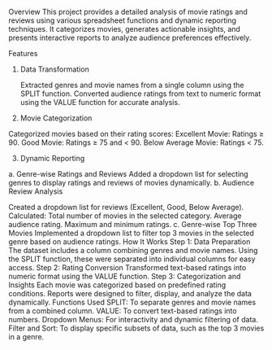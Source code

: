 Overview
This project provides a detailed analysis of movie ratings and reviews using various spreadsheet functions and dynamic reporting techniques. It categorizes movies, generates actionable insights, and presents interactive reports to analyze audience preferences effectively.

Features
1. Data Transformation

   Extracted genres and movie names from a single column using the SPLIT function.
Converted audience ratings from text to numeric format using the VALUE function for accurate analysis.

2. Movie Categorization
   
Categorized movies based on their rating scores:
Excellent Movie: Ratings ≥ 90.
Good Movie: Ratings ≥ 75 and < 90.
Below Average Movie: Ratings < 75.

3. Dynamic Reporting
   
a. Genre-wise Ratings and Reviews
Added a dropdown list for selecting genres to display ratings and reviews of movies dynamically.
b. Audience Review Analysis

Created a dropdown list for reviews (Excellent, Good, Below Average).
Calculated:
Total number of movies in the selected category.
Average audience rating.
Maximum and minimum ratings.
c. Genre-wise Top Three Movies
Implemented a dropdown list to filter top 3 movies in the selected genre based on audience ratings.
How It Works
Step 1: Data Preparation
The dataset includes a column combining genres and movie names. Using the SPLIT function, these were separated into individual columns for easy access.
Step 2: Rating Conversion
Transformed text-based ratings into numeric format using the VALUE function.
Step 3: Categorization and Insights
Each movie was categorized based on predefined rating conditions.
Reports were designed to filter, display, and analyze the data dynamically.
Functions Used
SPLIT: To separate genres and movie names from a combined column.
VALUE: To convert text-based ratings into numbers.
Dropdown Menus: For interactivity and dynamic filtering of data.
Filter and Sort: To display specific subsets of data, such as the top 3 movies in a genre.
